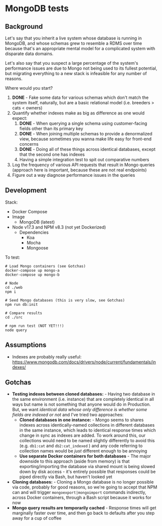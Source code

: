 # MongoDB tests

## Background

Let's say that you inherit a live system whose database is running in MongoDB, and whose schemas grew to resemble a RDMS over time because that's an appropriate mental model for a complicated system with disparate data domains.

Let's also say that you suspect a large percentage of the system's performance issues are due to Mongo not being used to its fullest potential, but migrating everything to a new stack is infeasible for any number of reasons.

Where would you start?
1. **DONE** - Fake some data for various schemas which don't match the system itself, naturally, but are a basic relational model (i.e. breeders > cats < owners)
1. Quantify whether indexes make as big as difference as one would expect:
    1. **DONE** - When querying a single schema using customer-facing fields other than its primary key
    1. **DONE** - When joining multiple schemas to provide a denormalized view, because sometimes you wanna make life easy for front-end concerns
    1. **DONE** - Doing all of these things across identical databases, except that the second one has indexes
    1. Having a simple integration test to spit out comparative numbers
1. Log the frequency of various API requests that result in Mongo queries (approach here is important, because these are not real endpoints)
1. Figure out a way diagnose performance issues in the queries

## Development

Stack:
- Docker Compose
- Image
    - MongoDB (latest)
- Node v17.3 and NPM v8.3 (not yet Dockerized)
    - Dependencies
        - Koa
        - Mocha
        - Mongoose

To test:
```
# Load Mongo containers (see Gotchas)
docker-compose up mongo-a
docker-compose up mongo-b

# Node
cd ./web
npm i

# Seed Mongo databases (this is very slow, see Gotchas)
npm run db:init

# Compare results
cd ./src

# npm run test (NOT YET!!!)
node query
```

## Assumptions

- Indexes are probably really useful: https://www.mongodb.com/docs/drivers/node/current/fundamentals/indexes/

## Gotchas

- **Testing indexes between cloned databases:** - Having two database in the same environment (i.e. instance) that are completely identical in all ways but name is not something that anyone would do in Production. But, we want _identical data whose only difference is whether some fields are indexed or not_ and I've tried two approaches:
    - **Cloned databases in one instance:** - Mongo seems to shares indexes across identically-named collections in different databases in the same instance, which leads to identical response times which change in sync as indexes are added. To work around this, our collections would need to be named slightly differently to avoid this (e.g. `db1:cat` and `db2:cat_indexed` ) and any code referring to collection names would be _just_ different enough to be annoying
    - **Use separate Docker containers for both databases** - The major downside to this approach (aside from memory) is that exporting/importing the database via shared mount is being slowed down by disk access - it's entirely possible that responses could be piped directly via Bash, but haven't looked yet
- **Cloning databases:** - Cloning a Mongo database is no longer possible via code, probably for good reasons, so we're going to accept that NPM can and will trigger `mongoexport|mongoimport` commands indirectly, across Docker containers, through a Bash script because it works for now
- **Mongo query results are temporarily cached** - Response times will get marginally faster over time, and then go back to defaults after you step away for a cup of coffee